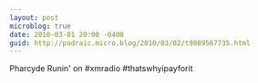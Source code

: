 ```yaml
---
layout: post
microblog: true
date: 2010-03-01 20:00 -0400
guid: http://padraic.micro.blog/2010/03/02/t9889567735.html
---
```

Pharcyde Runin' on #xmradio #thatswhyipayforit
